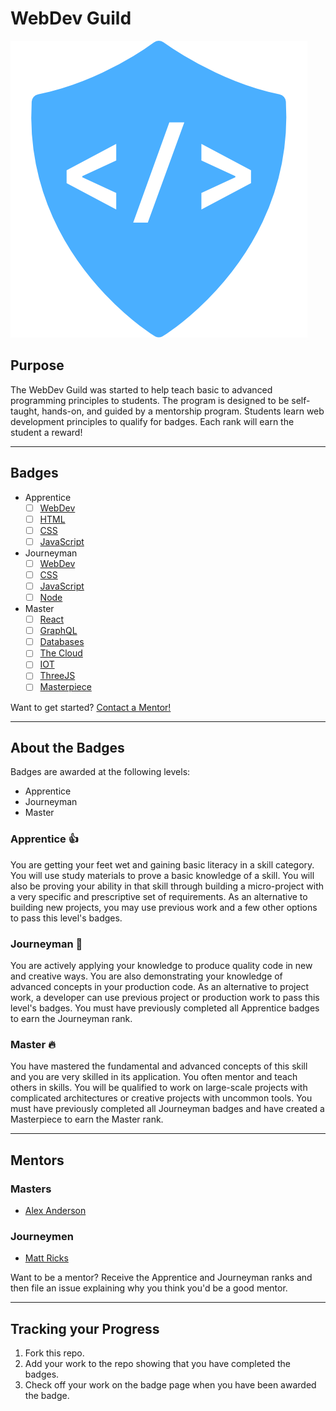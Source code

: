 # WebDev Guild

![logo](logo.png)

## Purpose

The WebDev Guild was started to help teach basic to advanced programming principles to students. The program is designed to be self-taught, hands-on, and guided by a mentorship program. Students learn web development principles to qualify for badges. Each rank will earn the student a reward!

-----

## Badges

- Apprentice
  - [ ] [WebDev](apprentice/webdev)
  - [ ] [HTML](apprentice/html)
  - [ ] [CSS](apprentice/css)
  - [ ] [JavaScript](apprentice/javascript)
- Journeyman
  - [ ] [WebDev](journeyman/webdev)
  - [ ] [CSS](journeyman/css)
  - [ ] [JavaScript](journeyman/javascript)
  - [ ] [Node](journeyman/node)
- Master
  - [ ] [React](master/react)
  - [ ] [GraphQL](master/graphql)
  - [ ] [Databases](master/databases)
  - [ ] [The Cloud](master/cloud)
  - [ ] [IOT](master/iot)
  - [ ] [ThreeJS](master/threejs)
  - [ ] [Masterpiece](master/masterpiece)

Want to get started? [Contact a Mentor!](#mentors)

-----

## About the Badges

Badges are awarded at the following levels:

- Apprentice
- Journeyman
- Master

### Apprentice 👍
You are getting your feet wet and gaining basic literacy in a skill category. You will use study materials to prove a basic knowledge of a skill. You will also be proving your ability in that skill through building a micro-project with a very specific and prescriptive set of requirements. As an alternative to building new projects, you may use previous work and a few other options to pass this level's badges.

### Journeyman 💪
You are actively applying your knowledge to produce quality code in new and creative ways. You are also demonstrating your knowledge of advanced concepts in your production code. As an alternative to project work, a developer can use previous project or production work to pass this level's badges. You must have previously completed all Apprentice badges to earn the Journeyman rank.

### Master 🔥
You have mastered the fundamental and advanced concepts of this skill and you are very skilled in its application. You often mentor and teach others in skills. You will be qualified to work on large-scale projects with complicated architectures or creative projects with uncommon tools. You must have previously completed all Journeyman badges and have created a Masterpiece to earn the Master rank.

-----

## Mentors

### Masters

- [Alex Anderson](mailto:alexanderson1993@gmail.com)

### Journeymen

- [Matt Ricks](mailto:mgizmor37@gmail.com)

Want to be a mentor? Receive the Apprentice and Journeyman ranks and then file an issue explaining why you think you'd be a good mentor.

-----

## Tracking your Progress

1. Fork this repo.
2. Add your work to the repo showing that you have completed the badges. 
3. Check off your work on the badge page when you have been awarded the badge.

